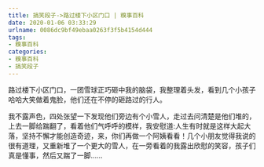 ```yaml
---
title: 搞笑段子->路过楼下小区门口 | 糗事百科
date: 2020-01-06 03:33:29
urlname: 0086dc9bf49ebaa0263f3f5b4154d444
tags: 
- 糗事百科
categories:
- 糗事百科
- 搞笑段子
---
```

路过楼下小区门口，一团雪球正巧砸中我的脑袋，我整理着头发，看到几个小孩子哈哈大笑做着鬼脸，他们还在不停的砸路过的行人。

我不露声色，四处张望一下发现他们旁边有个小雪人，走过去问清楚是他们堆的，上去一脚给踹翻了，看着他们气呼呼的模样，我安慰道:人生有时就是这样大起大落，坚持不懈才能创造奇迹，来，你们再做一个阿姨看看！几个小朋友觉得我说的很有道理，又重新堆了一个更大的雪人，在一旁看着的我露出欣慰的笑容，孩子们真是懂事，然后又踹了一脚……


